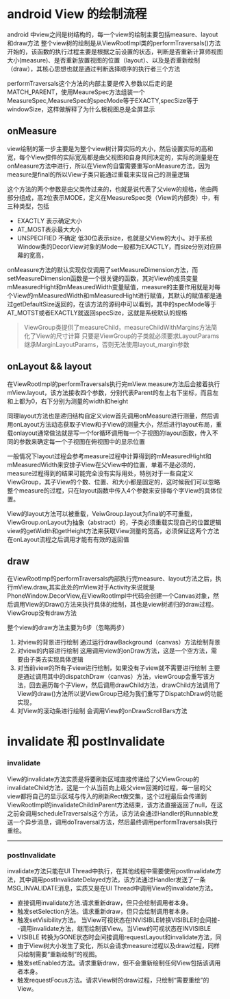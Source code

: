 # android View 的绘制流程 #
 android 中view之间是树结构的，每一个view的绘制主要包括measure、layout和draw方法
整个view树的绘制是从ViewRootImpl类的performTraversals()方法开始的，该函数的执行过程主要是根据之前设置的状态，判断是否重新计算师视图大小(measure)、是否重新放置视图的位置（layout）、以及是否重新绘制（draw），其核心思想也就是通过判断选择顺序的执行者三个方法

performTraversals这个方法的内部主要是传入参数以后走的是MATCH_PARENT，使用MeaureSpec方法组装一个MeasureSpec,MeasureSpec的specMode等于EXACTY,specSize等于windowSize，这样做解释了为什么根视图总是全屏显示

## onMeasure ##
view绘制的第一步主要是为整个view树计算实际的大小，然后设置实际的高和宽，每个View控件的实际宽高都是由父视图和自身共同决定的，实际的测量是在onMeasure方法中进行，所以在View的自雷需要重写onMeasure方法，因为measure是final的所以View子类只能通过重载来实现自己的测量逻辑

这个方法的两个参数是由父类传过来的，也就是说代表了父view的规格，他由两部分组成，高2位表示MODE，定义在MeasureSpec类（View的内部类）中，有三种类型，包括
- EXACTLY 表示确定大小
- AT_MOST表示最大大小
- UNSPECIFIED 不确定
低30位表示size，也就是父View的大小。对于系统Window类的DecorView对象的Mode一般都为EXACTLY，而size分别对应屏幕的宽高，

onMeasure方法的默认实现仅仅调用了setMeasureDimension方法，而setMeasureDimension函数是一个很关键的函数，其对View的成员变量mMeasuredHight和mMeasuredWidth变量赋值，measure的主要作用就是对每个View的mMeasuredWidth和mMeasuredHight进行赋值，其默认的赋值都是通过getDefaultSize返回的，在该方法的源码中可以看到，其中的specMode等于AT_MOTST或者EXACTLY就返回specSize，这就是系统默认的规格


>ViewGroup类提供了measureChild，measureChildWithMargins方法简化了View的尺寸计算
>只要是ViewGroup的子类就必须要求LayoutParams继承MarginLayoutParams，否则无法使用layout_margin参数

## onLayout && layout ##
在ViewRootImpl的performTraversals执行完mView.measure方法后会接着执行mView.layout，该方法接收四个参数，分别代表Parent的左上右下坐标，而且左和上都为0，右下分别为测量的width和height

同理layout方法也是递归结构自定义view首先调用onMeasure进行测量，然后调用onLayout方法动态获取子View和子View的测量大小，然后进行layout布局，重载onlayout通常做法就是写一个for循环调用每一个子视图的layout函数，传入不同的参数来确定每一个子视图在俯视图中的显示位置

一般情况下layout过程会参考measure过程中计算得到的mMeasuredHight和mMeasuredWidth来安排子View在父View中的位置，单着不是必须的，measure过程得到的结果可能完全没有实际用处，特别对于一些自定义ViewGroup，其子View的个数、位置、和大小都是固定的，这时候我们可以忽略整个measure的过程，只在layout函数中传入4个参数来安排每个字View的具体位置。

View的layout方法可以被重载，VeiwGroup.layout为final的不可重载，ViewGroup.onLayout为抽象（abstract）的，子类必须重载实现自己的位置逻辑
view的getWidth和getHeight方法来获取View测量的宽高，必须保证这两个方法在onLayout流程之后调用才能有有效的返回值

## draw ##
在ViewRootImp的performTraversals内部执行完measure、layout方法之后，执行mView.draw,其实此处的mView对于Activity来说就是PhoneWindow.DecorView,在ViewRootImpl中代码会创建一个Canvas对象，然后调用View的Draw()方法来执行具体的绘制，其也是view树递归的draw过程。ViewGroup没有draw方法

整个view的draw方法主要为6步（忽略两步）
1. 对view的背景进行绘制 通过运行drawBackground（canvas）方法绘制背景
2. 对view的内容进行绘制 这用调用view的onDraw方法，这是一个空方法，需要由子类去实现具体逻辑
4. 对当前view的所有子view进行绘制，如果没有子view就不需要进行绘制 主要是通过调用其中的dispatchDraw（canvas）方法，viewGroup会重写该方法，回去遍历每个子View，然后调用drawChild方法，drawChild方法调用了View的draw()方法所以说ViewGroup已经为我们重写了DispatchDraw的功能实现，
5. 对View的滚动条进行绘制 会调用View的onDrawScrollBars方法


# invalidate 和 postInvalidate #
### invalidate ###
View的invalidate方法实质是将要刷新区域直接传递给了父ViewGroup的invalidateChild方法，这是一个从当前向上级父view回溯的过程，每一层的父view都将自己的显示区域与传入的刷新Rect做交集，这个过程最后会传递到ViewRootImpl的invalidateChildInParent方法结束，该方法直接返回了null，在这之前会调用scheduleTraversals这个方法，该方法会通过Handler的Runnable发送一个异步消息，调用doTraversal方法，然后最终调用performTraversals执行重绘。


---
### postInvalidate ###
invalidate方法只能在UI Thread中执行，在其他线程中需要使用postInvalidate方法，其中调用postInvalidateDelayed方法，该方法通过Handler发送了一条MSG_INVALIDATE消息，实质又是在UI Thread中调用View的invalidate方法。

- 直接调用invalidate方法.请求重新draw，但只会绘制调用者本身。
- 触发setSelection方法。请求重新draw，但只会绘制调用者本身。
- 触发setVisibility方法。 当View可视状态在INVISIBLE转换VISIBLE时会间接- -调用invalidate方法，继而绘制该View。当View的可视状态在INVISIBLE
- VISIBLE 转换为GONE状态时会间接调用requestLayout和invalidate方法，同
- 由于View树大小发生了变化，所以会请求measure过程以及draw过程，同样只绘制需要“重新绘制”的视图。
- 触发setEnabled方法。请求重新draw，但不会重新绘制任何View包括该调用者本身。
- 触发requestFocus方法。请求View树的draw过程，只绘制“需要重绘”的View。




















